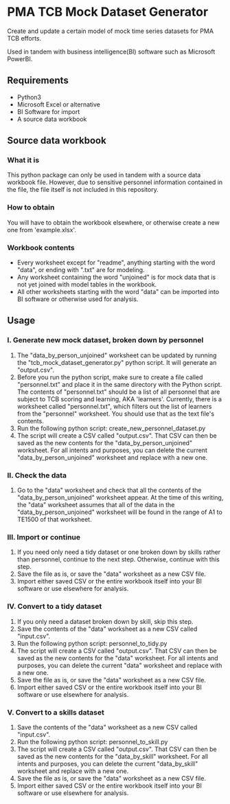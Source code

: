 # PMA TCB Mock Dataset Generator
Create and update a certain model of mock time series datasets for PMA TCB efforts.

Used in tandem with business intelligence(BI) software such as Microsoft PowerBI.

## Requirements
- Python3
- Microsoft Excel or alternative
- BI Software for import
- A source data workbook

## Source data workbook
### What it is
This python package can only be used in tandem with a source data workbook file. However, due to sensitive personnel information contained in the file, the file itself is not included in this repository.

### How to obtain
You will have to obtain the workbook elsewhere, or otherwise create a new one from 'example.xlsx'.

### Workbook contents
- Every worksheet except for "readme", anything starting with the word "data", or ending with ".txt" are for modeling.
- Any worksheet containing the word "unjoined" is for mock data that is not yet joined with model tables in the workbook.
- All other worksheets starting with the word "data" can be imported into BI software or otherwise used for analysis.

## Usage
### I. Generate new mock dataset, broken down by personnel
1. The "data_by_person_unjoined" worksheet can be updated by running the "tcb_mock_dataset_generator.py" python script. It will generate an "output.csv".
2. Before you run the python script, make sure to create a file called "personnel.txt" and place it in the same directory with the Python script. The contents of "personnel.txt" should be a list of all personnel that are subject to TCB scoring and learning, AKA 'learners'. Currently, there is a worksheet called "personnel.txt", which filters out the list of learners from the "personnel" worksheet. You should use that as the text file's contents.
3. Run the following python script: create_new_personnel_dataset.py
4. The script will create a CSV called "output.csv". That CSV can then be saved as the new contents for the "data_by_person_unjoined" worksheet. For all intents and purposes, you can delete the current "data_by_person_unjoined" worksheet and replace with a new one.

### II. Check the data
1. Go to the "data" worksheet and check that all the contents of the "data_by_person_unjoined" worksheet appear. At the time of this writing, the "data" worksheet assumes that all of the data in the "data_by_person_unjoined" worksheet will be found in the range of A1 to TE1500 of that worksheet.

### III. Import or continue
1. If you need only need a tidy dataset or one broken down by skills rather than personnel, continue to the next step. Otherwise, continue with this step.
2. Save the file as is, or save the "data" worksheet as a new CSV file.
3. Import either saved CSV or the entire workbook itself into your BI software or use elsewhere for analysis.

### IV. Convert to a tidy dataset
1. If you only need a dataset broken down by skill, skip this step.
2. Save the contents of the "data" worksheet as a new CSV called "input.csv".
3. Run the following python script: personnel_to_tidy.py
4. The script will create a CSV called "output.csv". That CSV can then be saved as the new contents for the "data" worksheet. For all intents and purposes, you can delete the current "data" worksheet and replace with a new one.
5. Save the file as is, or save the "data" worksheet as a new CSV file.
6. Import either saved CSV or the entire workbook itself into your BI software or use elsewhere for analysis.

### V. Convert to a skills dataset
1. Save the contents of the "data" worksheet as a new CSV called "input.csv".
2. Run the following python script: personnel_to_skill.py
3. The script will create a CSV called "output.csv". That CSV can then be saved as the new contents for the "data_by_skill" worksheet. For all intents and purposes, you can delete the current "data_by_skill" worksheet and replace with a new one.
4. Save the file as is, or save the "data" worksheet as a new CSV file.
5. Import either saved CSV or the entire workbook itself into your BI software or use elsewhere for analysis.
